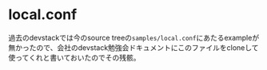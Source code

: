 # local.conf
過去のdevstackでは今のsource treeの`samples/local.conf`にあたるexampleが無かったので、会社のdevstack勉強会ドキュメントにこのファイルをcloneして使ってくれと書いておいたのでその残骸。

